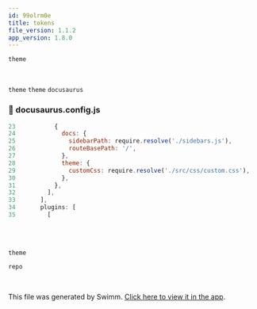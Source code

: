 ```yaml
---
id: 99olrm0e
title: tokens
file_version: 1.1.2
app_version: 1.8.0
---
```


`theme`<swm-token data-swm-token=":docusaurus.config.js:28:1:1:`        theme: {`"/>

<br/>

`theme` `theme` `docusaurus`<swm-token data-swm-token=":docusaurus.config.js:36:11:11:`      require.resolve(&quot;@easyops-cn/docusaurus-search-local&quot;),`"/>
<!-- NOTE-swimm-snippet: the lines below link your snippet to Swimm -->
### 📄 docusaurus.config.js
```javascript
23           {
24             docs: {
25               sidebarPath: require.resolve('./sidebars.js'),
26               routeBasePath: '/',
27             },
28             theme: {
29               customCss: require.resolve('./src/css/custom.css'),
30             },
31           },
32         ],
33       ],
34       plugins: [
35         [
```

<br/>

<br/>

`theme`<swm-token data-swm-token=":docusaurus.config.js:28:1:1:`        theme: {`"/>

`repo`<swm-token data-swm-token=":docusaurus.config.js:11:15:15:`  projectName: &#39;skynet&#39;, // Usually your repo name.`"/>

<br/>

This file was generated by Swimm. [Click here to view it in the app](http://localhost:5000/repos/Z2l0aHViJTNBJTNBTm9hUmVwbyUzQSUzQU5vYW96ZXI=/docs/99olrm0e).
